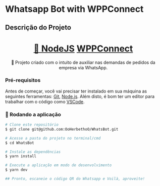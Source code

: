 # Whatsapp Bot with WPPConnect

## Descrição do Projeto

<p align="center"></p>
<h1 align="center">
    <a href="https://nodejs.org/en/">🔗 NodeJS</a>
    <a href="https://www.npmjs.com/package/@wppconnect-team/wppconnect">WPPConnect</a>
</h1>
<p align="center">🚀 Projeto criado com o intuito de auxiliar nas demandas de pedidos da empresa via WhatsApp.</p>

### Pré-requisitos

Antes de começar, você vai precisar ter instalado em sua máquina as seguintes ferramentas:
[Git](https://git-scm.com), [Node.js](https://nodejs.org/en/).
Além disto, é bom ter um editor para trabalhar com o código como [VSCode](https://code.visualstudio.com/).

### 🎲 Rodando a aplicação

```bash
# Clone este repositório
$ git clone git@github.com:OoHerbethoO/WhatsBot.git

# Acesse a pasta do projeto no terminal/cmd
$ cd WhatsBot

# Instale as dependências
$ yarn install

# Execute a aplicação em modo de desenvolvimento
$ yarn dev

## Pronto, escaneie o código QR do Whatsapp e Voilà, aproveite!
```
